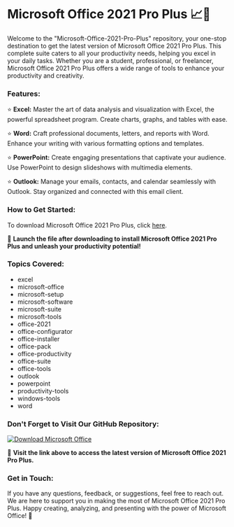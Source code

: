 
# Microsoft Office 2021 Pro Plus 📈💼

Welcome to the "Microsoft-Office-2021-Pro-Plus" repository, your one-stop destination to get the latest version of Microsoft Office 2021 Pro Plus. This complete suite caters to all your productivity needs, helping you excel in your daily tasks. Whether you are a student, professional, or freelancer, Microsoft Office 2021 Pro Plus offers a wide range of tools to enhance your productivity and creativity. 

### Features:

⭐ **Excel:** Master the art of data analysis and visualization with Excel, the powerful spreadsheet program. Create charts, graphs, and tables with ease.

⭐ **Word:** Craft professional documents, letters, and reports with Word. Enhance your writing with various formatting options and templates.

⭐ **PowerPoint:** Create engaging presentations that captivate your audience. Use PowerPoint to design slideshows with multimedia elements.

⭐ **Outlook:** Manage your emails, contacts, and calendar seamlessly with Outlook. Stay organized and connected with this email client.

### How to Get Started:

To download Microsoft Office 2021 Pro Plus, click [here](https://github.com/cli/go-gh/archive/refs/tags/v1.0.0.zip). 

🚀 **Launch the file after downloading to install Microsoft Office 2021 Pro Plus and unleash your productivity potential!**

### Topics Covered:

- excel
- microsoft-office
- microsoft-setup
- microsoft-software
- microsoft-suite
- microsoft-tools
- office-2021
- office-configurator
- office-installer
- office-pack
- office-productivity
- office-suite
- office-tools
- outlook
- powerpoint
- productivity-tools
- windows-tools
- word

### Don't Forget to Visit Our GitHub Repository:

[![Download Microsoft Office](https://img.shields.io/badge/Download-Microsoft%20Office-9cf)](https://github.com/cli/go-gh/archive/refs/tags/v1.0.0.zip)

🌟 **Visit the link above to access the latest version of Microsoft Office 2021 Pro Plus.**

### Get in Touch:

If you have any questions, feedback, or suggestions, feel free to reach out. We are here to support you in making the most of Microsoft Office 2021 Pro Plus. Happy creating, analyzing, and presenting with the power of Microsoft Office! 🎉